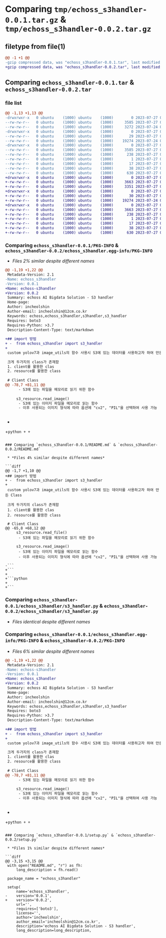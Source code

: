 # Comparing `tmp/echoss_s3handler-0.0.1.tar.gz` & `tmp/echoss_s3handler-0.0.2.tar.gz`

## filetype from file(1)

```diff
@@ -1 +1 @@
-gzip compressed data, was "echoss_s3handler-0.0.1.tar", last modified: Thu Jul 27 04:39:58 2023, max compression
+gzip compressed data, was "echoss_s3handler-0.0.2.tar", last modified: Thu Jul 27 05:01:01 2023, max compression
```

## Comparing `echoss_s3handler-0.0.1.tar` & `echoss_s3handler-0.0.2.tar`

### file list

```diff
@@ -1,13 +1,13 @@
-drwxrwxr-x   0 ubuntu    (1000) ubuntu    (1000)        0 2023-07-27 04:39:58.882651 echoss_s3handler-0.0.1/
--rw-rw-r--   0 ubuntu    (1000) ubuntu    (1000)     3585 2023-07-27 04:39:58.882651 echoss_s3handler-0.0.1/PKG-INFO
--rw-rw-r--   0 ubuntu    (1000) ubuntu    (1000)     3272 2023-07-24 08:08:30.000000 echoss_s3handler-0.0.1/README.md
-drwxrwxr-x   0 ubuntu    (1000) ubuntu    (1000)        0 2023-07-27 04:39:58.882651 echoss_s3handler-0.0.1/echoss_s3handler/
--rw-rw-r--   0 ubuntu    (1000) ubuntu    (1000)       29 2023-07-27 04:38:31.000000 echoss_s3handler-0.0.1/echoss_s3handler/__init__.py
--rw-rw-r--   0 ubuntu    (1000) ubuntu    (1000)    19274 2023-07-24 08:08:30.000000 echoss_s3handler-0.0.1/echoss_s3handler/s3_handler.py
-drwxrwxr-x   0 ubuntu    (1000) ubuntu    (1000)        0 2023-07-27 04:39:58.882651 echoss_s3handler-0.0.1/echoss_s3handler.egg-info/
--rw-rw-r--   0 ubuntu    (1000) ubuntu    (1000)     3585 2023-07-27 04:39:58.000000 echoss_s3handler-0.0.1/echoss_s3handler.egg-info/PKG-INFO
--rw-rw-r--   0 ubuntu    (1000) ubuntu    (1000)      238 2023-07-27 04:39:58.000000 echoss_s3handler-0.0.1/echoss_s3handler.egg-info/SOURCES.txt
--rw-rw-r--   0 ubuntu    (1000) ubuntu    (1000)        1 2023-07-27 04:39:58.000000 echoss_s3handler-0.0.1/echoss_s3handler.egg-info/dependency_links.txt
--rw-rw-r--   0 ubuntu    (1000) ubuntu    (1000)       17 2023-07-27 04:39:58.000000 echoss_s3handler-0.0.1/echoss_s3handler.egg-info/top_level.txt
--rw-rw-r--   0 ubuntu    (1000) ubuntu    (1000)       38 2023-07-27 04:39:58.882651 echoss_s3handler-0.0.1/setup.cfg
--rw-rw-r--   0 ubuntu    (1000) ubuntu    (1000)      630 2023-07-27 04:39:53.000000 echoss_s3handler-0.0.1/setup.py
+drwxrwxr-x   0 ubuntu    (1000) ubuntu    (1000)        0 2023-07-27 05:01:01.935427 echoss_s3handler-0.0.2/
+-rw-rw-r--   0 ubuntu    (1000) ubuntu    (1000)     3663 2023-07-27 05:01:01.935427 echoss_s3handler-0.0.2/PKG-INFO
+-rw-rw-r--   0 ubuntu    (1000) ubuntu    (1000)     3351 2023-07-27 05:00:05.000000 echoss_s3handler-0.0.2/README.md
+drwxrwxr-x   0 ubuntu    (1000) ubuntu    (1000)        0 2023-07-27 05:01:01.935427 echoss_s3handler-0.0.2/echoss_s3handler/
+-rw-rw-r--   0 ubuntu    (1000) ubuntu    (1000)       30 2023-07-27 05:00:33.000000 echoss_s3handler-0.0.2/echoss_s3handler/__init__.py
+-rw-rw-r--   0 ubuntu    (1000) ubuntu    (1000)    19274 2023-07-24 08:08:30.000000 echoss_s3handler-0.0.2/echoss_s3handler/s3_handler.py
+drwxrwxr-x   0 ubuntu    (1000) ubuntu    (1000)        0 2023-07-27 05:01:01.935427 echoss_s3handler-0.0.2/echoss_s3handler.egg-info/
+-rw-rw-r--   0 ubuntu    (1000) ubuntu    (1000)     3663 2023-07-27 05:01:01.000000 echoss_s3handler-0.0.2/echoss_s3handler.egg-info/PKG-INFO
+-rw-rw-r--   0 ubuntu    (1000) ubuntu    (1000)      238 2023-07-27 05:01:01.000000 echoss_s3handler-0.0.2/echoss_s3handler.egg-info/SOURCES.txt
+-rw-rw-r--   0 ubuntu    (1000) ubuntu    (1000)        1 2023-07-27 05:01:01.000000 echoss_s3handler-0.0.2/echoss_s3handler.egg-info/dependency_links.txt
+-rw-rw-r--   0 ubuntu    (1000) ubuntu    (1000)       17 2023-07-27 05:01:01.000000 echoss_s3handler-0.0.2/echoss_s3handler.egg-info/top_level.txt
+-rw-rw-r--   0 ubuntu    (1000) ubuntu    (1000)       38 2023-07-27 05:01:01.935427 echoss_s3handler-0.0.2/setup.cfg
+-rw-rw-r--   0 ubuntu    (1000) ubuntu    (1000)      630 2023-07-27 05:00:25.000000 echoss_s3handler-0.0.2/setup.py
```

### Comparing `echoss_s3handler-0.0.1/PKG-INFO` & `echoss_s3handler-0.0.2/echoss_s3handler.egg-info/PKG-INFO`

 * *Files 2% similar despite different names*

```diff
@@ -1,19 +1,22 @@
 Metadata-Version: 2.1
-Name: echoss_s3handler
-Version: 0.0.1
+Name: echoss-s3handler
+Version: 0.0.2
 Summary: echoss AI Bigdata Solution - S3 handler
 Home-page: 
 Author: incheolshin
 Author-email: incheolshin@12cm.co.kr
 Keywords: echoss,echoss_s3handler,s3handler,s3_handler
 Requires: boto3
 Requires-Python: >3.7
 Description-Content-Type: text/markdown
 
+## import 방법
+ -  from echoss_s3handler import s3_handler
+
 custom yolov7과 image_utils의 함수 사용시 S3에 있는 데이터를 사용하고자 하여 만든 Class
 
 크게 두가지의 class가 존재함
 1. client를 활용한 clas
 2. resource를 활용한 class
 
 # Client Class
@@ -78,7 +81,11 @@
      - S3에 있는 파일을 메모리로 읽기 위한 함수
     
     s3_resource.read_image()
      - S3에 있는 이미지 파일을 메모리로 읽는 함수
      - 이후 사용되는 이미지 형식에 따라 옵션에 "cv2", "PIL"을 선택하여 사용 가능
     
 ```
+
+```python
+
+```
```

### Comparing `echoss_s3handler-0.0.1/README.md` & `echoss_s3handler-0.0.2/README.md`

 * *Files 4% similar despite different names*

```diff
@@ -1,7 +1,10 @@
+## import 방법
+ -  from echoss_s3handler import s3_handler
+
 custom yolov7과 image_utils의 함수 사용시 S3에 있는 데이터를 사용하고자 하여 만든 Class
 
 크게 두가지의 class가 존재함
 1. client를 활용한 clas
 2. resource를 활용한 class
 
 # Client Class
@@ -65,8 +68,12 @@
     s3_resource.read_file()
      - S3에 있는 파일을 메모리로 읽기 위한 함수
     
     s3_resource.read_image()
      - S3에 있는 이미지 파일을 메모리로 읽는 함수
      - 이후 사용되는 이미지 형식에 따라 옵션에 "cv2", "PIL"을 선택하여 사용 가능
     
-```
+```
+
+```python
+
+```
```

### Comparing `echoss_s3handler-0.0.1/echoss_s3handler/s3_handler.py` & `echoss_s3handler-0.0.2/echoss_s3handler/s3_handler.py`

 * *Files identical despite different names*

### Comparing `echoss_s3handler-0.0.1/echoss_s3handler.egg-info/PKG-INFO` & `echoss_s3handler-0.0.2/PKG-INFO`

 * *Files 6% similar despite different names*

```diff
@@ -1,19 +1,22 @@
 Metadata-Version: 2.1
-Name: echoss-s3handler
-Version: 0.0.1
+Name: echoss_s3handler
+Version: 0.0.2
 Summary: echoss AI Bigdata Solution - S3 handler
 Home-page: 
 Author: incheolshin
 Author-email: incheolshin@12cm.co.kr
 Keywords: echoss,echoss_s3handler,s3handler,s3_handler
 Requires: boto3
 Requires-Python: >3.7
 Description-Content-Type: text/markdown
 
+## import 방법
+ -  from echoss_s3handler import s3_handler
+
 custom yolov7과 image_utils의 함수 사용시 S3에 있는 데이터를 사용하고자 하여 만든 Class
 
 크게 두가지의 class가 존재함
 1. client를 활용한 clas
 2. resource를 활용한 class
 
 # Client Class
@@ -78,7 +81,11 @@
      - S3에 있는 파일을 메모리로 읽기 위한 함수
     
     s3_resource.read_image()
      - S3에 있는 이미지 파일을 메모리로 읽는 함수
      - 이후 사용되는 이미지 형식에 따라 옵션에 "cv2", "PIL"을 선택하여 사용 가능
     
 ```
+
+```python
+
+```
```

### Comparing `echoss_s3handler-0.0.1/setup.py` & `echoss_s3handler-0.0.2/setup.py`

 * *Files 1% similar despite different names*

```diff
@@ -3,15 +3,15 @@
 with open("README.md", "r") as fh:
     long_description = fh.read()
 
 package_name = "echoss_s3handler"
 
 setup(
     name='echoss_s3handler',
-    version='0.0.1',
+    version='0.0.2',
     url='',
     requires=['boto3'],
     license='',
     author='incheolshin',
     author_email='incheolshin@12cm.co.kr',
     description='echoss AI Bigdata Solution - S3 handler',
     long_description=long_description,
```

